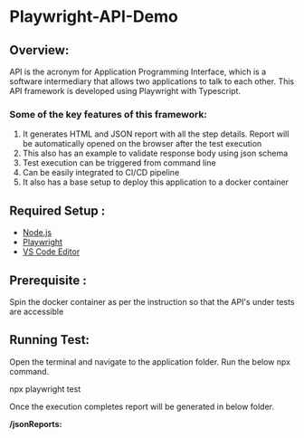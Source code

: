 # Playwright-API-Demo

## **Overview:**

API is the acronym for Application Programming Interface, which is a software intermediary that allows two applications to talk to each other. This API framework is developed using Playwright with Typescript.

### **Some of the key features of this framework:**

1. It generates HTML and JSON report with all the step details. Report will be automatically opened on the browser after the test execution
2. This also has an example to validate response body using json schema
3. Test execution can be triggered from command line
4. Can be easily integrated to CI/CD pipeline
5. It also has a base setup to deploy this application to a docker container

## **Required Setup :**

- [Node.js](https://nodejs.org/en/download/package-manager)
- [Playwright](https://playwright.dev/docs/intro)
- [VS Code Editor](https://code.visualstudio.com/download)

## **Prerequisite :**

Spin the docker container as per the instruction so that the API's under tests are accessible

## **Running Test:**

Open the terminal and navigate to the application folder.
Run the below npx command.

npx playwright test

Once the execution completes report will be generated in below folder.

**/jsonReports:**
